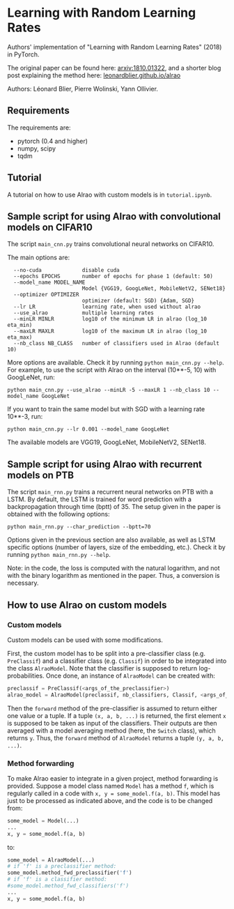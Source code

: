 # Learning with Random Learning Rates

Authors' implementation of "Learning with Random Learning Rates" (2018) in PyTorch.

The original paper can be found here: [arxiv:1810.01322](https://arxiv.org/abs/1810.01322), and a shorter blog post explaining the method here: [leonardblier.github.io/alrao](https://leonardblier.github.io/alrao/)

Authors: Léonard Blier, Pierre Wolinski, Yann Ollivier.

## Requirements
The requirements are:
* pytorch (0.4 and higher)
* numpy, scipy
* tqdm

## Tutorial

A tutorial on how to use Alrao with custom models is in `tutorial.ipynb`.

## Sample script for using Alrao with convolutional models on CIFAR10

The script `main_cnn.py` trains convolutional neural networks on CIFAR10.

The main options are:
```
  --no-cuda             disable cuda
  --epochs EPOCHS       number of epochs for phase 1 (default: 50)
  --model_name MODEL_NAME
                        Model {VGG19, GoogLeNet, MobileNetV2, SENet18}
  --optimizer OPTIMIZER
                        optimizer (default: SGD) {Adam, SGD}
  --lr LR               learning rate, when used without alrao
  --use_alrao           multiple learning rates
  --minLR MINLR         log10 of the minimum LR in alrao (log_10 eta_min)
  --maxLR MAXLR         log10 of the maximum LR in alrao (log_10 eta_max)
  --nb_class NB_CLASS   number of classifiers used in Alrao (default 10)
```
More options are available. Check it by running `python main_cnn.py --help`.
For example, to use the script with Alrao on the interval (10**-5, 10) with GoogLeNet, run:
```
python main_cnn.py --use_alrao --minLR -5 --maxLR 1 --nb_class 10 --model_name GoogLeNet
```

If you want to train the same model but with SGD with a learning rate 10**-3, run:
```
python main_cnn.py --lr 0.001 --model_name GoogLeNet
```

The available models are VGG19, GoogLeNet, MobileNetV2, SENet18.

## Sample script for using Alrao with recurrent models on PTB

The script `main_rnn.py` trains a recurrent neural networks on PTB with a LSTM. By default, the LSTM is trained for word prediction with a backpropagation through time (bptt) of 35. The setup given in the paper is obtained with the following options:
```
python main_rnn.py --char_prediction --bptt=70
```

Options given in the previous section are also available, as well as LSTM specific options (number of layers, size of the embedding, etc.). Check it by running `python main_rnn.py --help`.

Note: in the code, the loss is computed with the natural logarithm, and not with the binary logarithm as mentioned in the paper. Thus, a conversion is necessary.

## How to use Alrao on custom models


### Custom models

Custom models can be used with some modifications.

First, the custom model has to be split into a pre-classifier class (e.g. `PreClassif`) and a classifier class (e.g. `Classif`) in order to be integrated into the class `AlraoModel`. Note that the classifier is supposed to return log-probabilities. Once done, an instance of `AlraoModel` can be created with:
```python
preclassif = PreClassif(<args_of_the_preclassifier>)
alrao_model = AlraoModel(preclassif, nb_classifiers, Classif, <args_of_the_classifiers>)
```

Then the `forward` method of the pre-classifier is assumed to return either one value or a tuple. If a tuple `(x, a, b, ...)` is returned, the first element `x` is supposed to be taken as input of the classifiers. Their outputs are then averaged with a model averaging method (here, the `Switch` class), which returns `y`. Thus, the `forward` method of `AlraoModel` returns a tuple `(y, a, b, ...)`.

### Method forwarding

To make Alrao easier to integrate in a given project, method forwarding is provided. Suppose a model class named `Model` has a method `f`, which is regularly called in a code with `x, y = some_model.f(a, b)`. This model has just to be processed as indicated above, and the code is to be changed from:
```python
some_model = Model(...)
...
x, y = some_model.f(a, b)
```
to:
```python
some_model = AlraoModel(...)
# if 'f' is a preclassifier method:
some_model.method_fwd_preclassifier('f')
# if 'f' is a classifier method:
#some_model.method_fwd_classifiers('f')
...
x, y = some_model.f(a, b)
```
